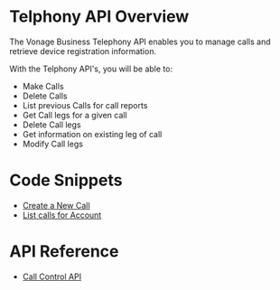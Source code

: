 # Telphony API Overview
The Vonage Business Telephony API enables you to manage calls and retrieve device registration information.

With the Telphony API's, you will be able to:
* Make Calls
* Delete Calls
* List previous Calls for call reports
* Get Call legs for a given call
* Delete Call legs
* Get information on existing leg of call
* Modify Call legs

# Code Snippets
* [Create a New Call](code_snippets/create-new-call.md)
* [List calls for Account](code_snippets/list-calls-for-account.md)

# API Reference

* [Call Control API]()

